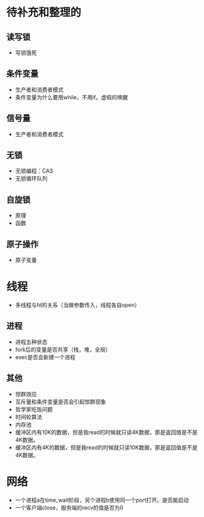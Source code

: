 # 待补充和整理的

## 读写锁

+ 写锁饿死

## 条件变量

+ 生产者和消费者模式
+ 条件变量为什么要用while，不用if。虚假的唤醒

## 信号量

+ 生产者和消费者模式

## 无锁

+ 无锁编程：CAS
+ 无锁循环队列

## 自旋锁

+ 原理
+ 函数

## 原子操作

+ 原子变量

# 线程

+ 多线程与fd的关系（当做参数传入，线程各自open）

## 进程

+ 进程五种状态
+ fork后的变量是否共享（栈，堆，全局）
+ exec是否会新建一个进程

## 其他

+ 惊群效应
+ 互斥量和条件变量是否会引起惊群现象
+ 哲学家吃饭问题
+ 时间轮算法
+ 内存池
+ 缓冲区内有10K的数据，但是我read的时候就只读4K数据，那是返回值是不是4K数据。
+ 缓冲区内有4K的数据，但是我read的时候就只读10K数据，那是返回值是不是4K数据。

# 网络

+ 一个进程a在time_wait阶段，另个进程b使用同一个port打开。是否能启动
+ 一个客户端close，服务端的recv的值是否为0